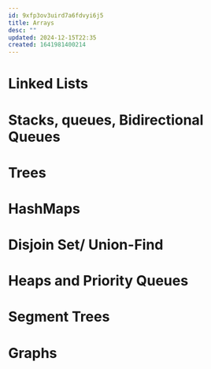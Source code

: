 ```yaml
---
id: 9xfp3ov3uird7a6fdvyi6j5
title: Arrays
desc: ""
updated: 2024-12-15T22:35
created: 1641981400214
---
```

# Linked Lists

# Stacks, queues, Bidirectional Queues

# Trees

# HashMaps

# Disjoin Set/ Union-Find

# Heaps and Priority Queues

# Segment Trees

# Graphs

